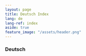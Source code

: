 ```yaml
---
layout: page
title: Deutsch Index
lang: de
lang-ref: index
aside: true
feature_image: "/assets/header.png"
---
```


### Deutsch
